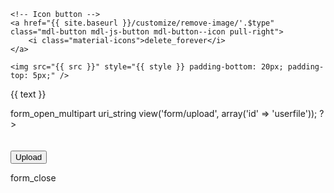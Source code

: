 ---
---

<?php
switch ($type)
{
    case 'logo':
        $src = $weblog['logo'];
        // $style = 'max-height: 24px; max-width: 350;';
        $style = 'max-height: 50px; max-width: 100%;';

        if (!empty($src))
        {
            $show_delete_button = TRUE;
            $src = s3_bucket_url($src);
        }

        $text = 'This logo appears at the top of all your publication’s stories. It should have a transparent background, and be at least 50px tall.';
        break;

    case 'icon':
        $src = $weblog['icon'];
        // $style = 'max-height: 32px; max-width: 32px;';
        $style = 'max-height: 40px; max-width: 100%;';

        if (empty($src))
        {
            $style = 'height: 40px;';
            $src = asset_url('weblog/images/glyph.svg');
        }
        else
        {
            $src = s3_bucket_url($src);
            $show_delete_button = TRUE;
        }

        $text = 'This works like a user icon and appears in previews of your publication content throughout Rime. It is square and should be at least 64 × 64px in size.';
        break;

    case 'title':
        $src = $weblog['title'];
        // $style = 'max-height: 18px; max-width: 250px;';
        $style = 'max-height: 40px; max-width: 100%;';

        if (empty($src))
        {
            $style = 'height: 40px;';
            $src = asset_url('weblog/images/weblog-logo.svg');
        }
        else
        {
            $src = s3_bucket_url($src);
            $show_delete_button = TRUE;
        }

        $text = 'This title appears at the top of all your publication’s stories. It should have a transparent background, and be at least 40px tall.';
        break;
}
?>

<?php if (!empty($show_delete_button)): ?>
    <!-- Icon button -->
    <a href="{{ site.baseurl }}/customize/remove-image/'.$type" class="mdl-button mdl-js-button mdl-button--icon pull-right">
        <i class="material-icons">delete_forever</i>
    </a>
<?php endif }}

<?php if (!empty($src)): ?>
    <img src="{{ src }}" style="{{ style }} padding-bottom: 20px; padding-top: 5px;" />
<?php endif }}


<p>{{ text }}</p>

form_open_multipart uri_string

<?php
$this->view('form/upload',    array('id' => 'userfile'));
?>

<br>
<br>
<br>

<!-- Accent-colored raised button with ripple -->
<button class="mdl-button mdl-js-button mdl-button--raised mdl-js-ripple-effect mdl-button--accent" type="submit">
    Upload
</button>

form_close